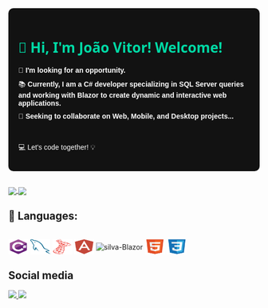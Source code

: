 <div style="background-color: #121212; padding: 20px; border-radius: 10px; color: white; font-family: 'Arial', sans-serif;">
  <h1 style="color: #00D9A5; font-family: 'Segoe UI', sans-serif;">👋 Hi, I'm João Vitor! Welcome!</h1>

  <ul style="list-style-type: none; padding: 0;">
    <li style="margin-bottom: 10px;">🎯 <strong> I'm looking for an opportunity.</strong></li>
    <li style="margin-bottom: 10px;">📚 <strong> Currently, I am a C# developer specializing in SQL Server queries and working with Blazor to create dynamic and interactive web applications.</strong></li>
    <li style="margin-bottom: 10px;">🚀 <strong> Seeking to collaborate on Web, Mobile, and Desktop projects...</strong></li>
  </ul>
  <br>
  <p>💻 Let's code together! 💡</p>
</div>

##

<a href="https://github.com/anuraghazra/github-readme-stats">
  <img height=200 align="center" src="https://github-readme-stats.vercel.app/api?username=silva-moreira&show_icons=true&theme=dark" />
</a>
<a href="https://github.com/anuraghazra/convoychat">
  <img height=200 align="center" src="https://github-readme-stats.vercel.app/api/top-langs?username=silva-moreira&layout=compact&langs_count=8&card_width=320&show_icons=true&theme=dark" />
</a>

## 🚀 Languages:
<div style="display: inline_block"><br>
  <img align="center" alt="silva-Csharp" height="30" width="40" src="https://raw.githubusercontent.com/devicons/devicon/master/icons/csharp/csharp-original.svg">
  <img align="center" alt="silva-SQL" height="30" width="40" src="https://raw.githubusercontent.com/devicons/devicon/master/icons/mysql/mysql-original.svg">
  <img align="center" alt="silva-SQLServer" height="30" width="40" src="https://raw.githubusercontent.com/devicons/devicon/master/icons/microsoftsqlserver/microsoftsqlserver-plain.svg">
  <img align="center" alt="silva-Angular" height="30" width="40" src="https://raw.githubusercontent.com/devicons/devicon/master/icons/angularjs/angularjs-plain.svg">
  <img align="center" alt="silva-Blazor" height="30" width="40" src="https://upload.wikimedia.org/wikipedia/commons/d/d0/Blazor.png">
  <img align="center" alt="silva-HTML" height="30" width="40" src="https://raw.githubusercontent.com/devicons/devicon/master/icons/html5/html5-original.svg">
  <img align="center" alt="silva-CSS" height="30" width="40" src="https://raw.githubusercontent.com/devicons/devicon/master/icons/css3/css3-original.svg"> 
</div>

## Social media
<div> 
  <a href="mailto:joaovitor2710@gmail.com" target="_blank">
    <img src="https://img.shields.io/badge/-Gmail-%23121212?style=for-the-badge&logo=gmail&logoColor=white">
  </a>
  
  <a href="https://www.linkedin.com/in/joão-vitor-moreira-78337921b/" target="_blank">
    <img src="https://img.shields.io/badge/-LinkedIn-%23121212?style=for-the-badge&logo=linkedin&logoColor=white">
  </a>
</div>

